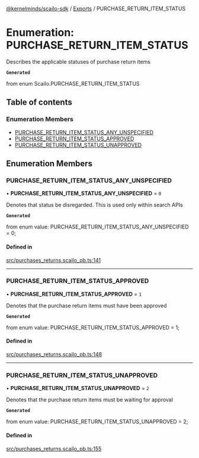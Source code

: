 [@kernelminds/scailo-sdk](../README.md) / [Exports](../modules.md) / PURCHASE\_RETURN\_ITEM\_STATUS

# Enumeration: PURCHASE\_RETURN\_ITEM\_STATUS

Describes the applicable statuses of purchase return items

**`Generated`**

from enum Scailo.PURCHASE_RETURN_ITEM_STATUS

## Table of contents

### Enumeration Members

- [PURCHASE\_RETURN\_ITEM\_STATUS\_ANY\_UNSPECIFIED](PURCHASE_RETURN_ITEM_STATUS.md#purchase_return_item_status_any_unspecified)
- [PURCHASE\_RETURN\_ITEM\_STATUS\_APPROVED](PURCHASE_RETURN_ITEM_STATUS.md#purchase_return_item_status_approved)
- [PURCHASE\_RETURN\_ITEM\_STATUS\_UNAPPROVED](PURCHASE_RETURN_ITEM_STATUS.md#purchase_return_item_status_unapproved)

## Enumeration Members

### PURCHASE\_RETURN\_ITEM\_STATUS\_ANY\_UNSPECIFIED

• **PURCHASE\_RETURN\_ITEM\_STATUS\_ANY\_UNSPECIFIED** = ``0``

Denotes that status be disregarded. This is used only within search APIs

**`Generated`**

from enum value: PURCHASE_RETURN_ITEM_STATUS_ANY_UNSPECIFIED = 0;

#### Defined in

[src/purchases_returns.scailo_pb.ts:141](https://github.com/scailo/ts-sdk/blob/c10a36b57201dfa5903d4b53efa1e62aa6208936/src/purchases_returns.scailo_pb.ts#L141)

___

### PURCHASE\_RETURN\_ITEM\_STATUS\_APPROVED

• **PURCHASE\_RETURN\_ITEM\_STATUS\_APPROVED** = ``1``

Denotes that the purchase return items must have been approved

**`Generated`**

from enum value: PURCHASE_RETURN_ITEM_STATUS_APPROVED = 1;

#### Defined in

[src/purchases_returns.scailo_pb.ts:148](https://github.com/scailo/ts-sdk/blob/c10a36b57201dfa5903d4b53efa1e62aa6208936/src/purchases_returns.scailo_pb.ts#L148)

___

### PURCHASE\_RETURN\_ITEM\_STATUS\_UNAPPROVED

• **PURCHASE\_RETURN\_ITEM\_STATUS\_UNAPPROVED** = ``2``

Denotes that the purchase return items must be waiting for approval

**`Generated`**

from enum value: PURCHASE_RETURN_ITEM_STATUS_UNAPPROVED = 2;

#### Defined in

[src/purchases_returns.scailo_pb.ts:155](https://github.com/scailo/ts-sdk/blob/c10a36b57201dfa5903d4b53efa1e62aa6208936/src/purchases_returns.scailo_pb.ts#L155)
